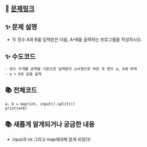 ## 🔗 [문제링크](https://www.acmicpc.net/problem/1000)

## ✨ 문제 설명

- 두 정수 A와 B를 입력받은 다음, A+B를 출력하는 프로그램을 작성하시오.

## ✨ 수도코드

```
- 정수 두개를 공백을 기준으로 입력받아 int형으로 바꾼 후 변수 a, b에 부여
- a + b의 값을 출력

```

## 📚 전체코드

```
a, b = map(int, input().split())
print(a+b)
```

## 📚 새롭게 알게되거나 궁금한 내용

- input과 int 그리고 map에대해 알게 되었다!
